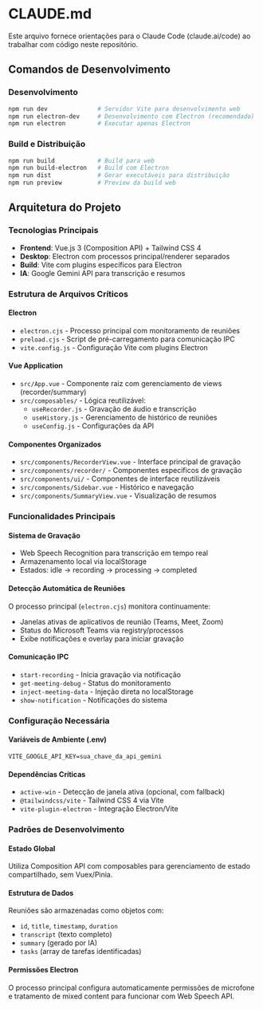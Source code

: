 # CLAUDE.md

Este arquivo fornece orientações para o Claude Code (claude.ai/code) ao trabalhar com código neste repositório.

## Comandos de Desenvolvimento

### Desenvolvimento
```bash
npm run dev              # Servidor Vite para desenvolvimento web
npm run electron-dev     # Desenvolvimento com Electron (recomendado)
npm run electron         # Executar apenas Electron
```

### Build e Distribuição
```bash
npm run build            # Build para web
npm run build-electron   # Build com Electron
npm run dist             # Gerar executáveis para distribuição
npm run preview          # Preview da build web
```

## Arquitetura do Projeto

### Tecnologias Principais
- **Frontend**: Vue.js 3 (Composition API) + Tailwind CSS 4
- **Desktop**: Electron com processos principal/renderer separados
- **Build**: Vite com plugins específicos para Electron
- **IA**: Google Gemini API para transcrição e resumos

### Estrutura de Arquivos Críticos

#### Electron
- `electron.cjs` - Processo principal com monitoramento de reuniões
- `preload.cjs` - Script de pré-carregamento para comunicação IPC
- `vite.config.js` - Configuração Vite com plugins Electron

#### Vue Application
- `src/App.vue` - Componente raiz com gerenciamento de views (recorder/summary)
- `src/composables/` - Lógica reutilizável:
  - `useRecorder.js` - Gravação de áudio e transcrição
  - `useHistory.js` - Gerenciamento de histórico de reuniões
  - `useConfig.js` - Configurações da API

#### Componentes Organizados
- `src/components/RecorderView.vue` - Interface principal de gravação
- `src/components/recorder/` - Componentes específicos de gravação
- `src/components/ui/` - Componentes de interface reutilizáveis
- `src/components/Sidebar.vue` - Histórico e navegação
- `src/components/SummaryView.vue` - Visualização de resumos

### Funcionalidades Principais

#### Sistema de Gravação
- Web Speech Recognition para transcrição em tempo real
- Armazenamento local via localStorage
- Estados: idle → recording → processing → completed

#### Detecção Automática de Reuniões
O processo principal (`electron.cjs`) monitora continuamente:
- Janelas ativas de aplicativos de reunião (Teams, Meet, Zoom)
- Status do Microsoft Teams via registry/processos
- Exibe notificações e overlay para iniciar gravação

#### Comunicação IPC
- `start-recording` - Inicia gravação via notificação
- `get-meeting-debug` - Status do monitoramento
- `inject-meeting-data` - Injeção direta no localStorage
- `show-notification` - Notificações do sistema

### Configuração Necessária

#### Variáveis de Ambiente (.env)
```
VITE_GOOGLE_API_KEY=sua_chave_da_api_gemini
```

#### Dependências Críticas
- `active-win` - Detecção de janela ativa (opcional, com fallback)
- `@tailwindcss/vite` - Tailwind CSS 4 via Vite
- `vite-plugin-electron` - Integração Electron/Vite

### Padrões de Desenvolvimento

#### Estado Global
Utiliza Composition API com composables para gerenciamento de estado compartilhado, sem Vuex/Pinia.

#### Estrutura de Dados
Reuniões são armazenadas como objetos com:
- `id`, `title`, `timestamp`, `duration`
- `transcript` (texto completo)
- `summary` (gerado por IA)
- `tasks` (array de tarefas identificadas)

#### Permissões Electron
O processo principal configura automaticamente permissões de microfone e tratamento de mixed content para funcionar com Web Speech API.